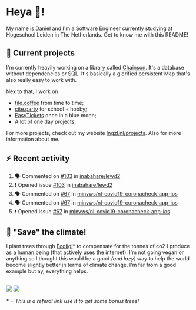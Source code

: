 # Heya 👋!

My name is Daniel and I'm a Software Engineer currently studying at Hogeschool Leiden in The Netherlands. Get to know me with this README!

## 💪 Current projects
I'm currently heavily working on a library called [Chainson](https://github.com/abcdan/chainson). It's a database without dependencies or SQL. It's basically a glorified persistent Map that's also really easy to work with.

Nex to that, I work on
- [file.coffee](https://file.coffee) from time to time;
- [cite.party](https://cite.party) for school + hobby;
- [EasyTickets](https://easytickets.xyz) once in a blue moon;
- A lot of one day projects.

For more projects, check out my website [lngzl.nl/projects](https://lngzl.nl/projects). Also for more information about me.

## ⚡ Recent activity
<!--START_SECTION:activity-->
1. 🗣 Commented on [#103](https://github.com/inabahare/lewd2/issues/103) in [inabahare/lewd2](https://github.com/inabahare/lewd2)
2. ❗️ Opened issue [#103](https://github.com/inabahare/lewd2/issues/103) in [inabahare/lewd2](https://github.com/inabahare/lewd2)
3. 🗣 Commented on [#67](https://github.com/minvws/nl-covid19-coronacheck-app-ios/issues/67) in [minvws/nl-covid19-coronacheck-app-ios](https://github.com/minvws/nl-covid19-coronacheck-app-ios)
4. 🗣 Commented on [#67](https://github.com/minvws/nl-covid19-coronacheck-app-ios/issues/67) in [minvws/nl-covid19-coronacheck-app-ios](https://github.com/minvws/nl-covid19-coronacheck-app-ios)
5. ❗️ Opened issue [#67](https://github.com/minvws/nl-covid19-coronacheck-app-ios/issues/67) in [minvws/nl-covid19-coronacheck-app-ios](https://github.com/minvws/nl-covid19-coronacheck-app-ios)
<!--END_SECTION:activity-->

## 🌳 "Save" the climate!
I plant trees through <a href="https://ecologi.com/lngzl?r=6005cc57f70194001deaedfa">Ecoligi</a>* to compensate for the tonnes of co2 I produce as a human being (that actively uses the internet). I'm not going vegan or anything so I thought this would be a good _(and lazy)_ way to help the world become slightly better in terms of climate change. I'm far from a good example but ay, everything helps.

<br><a href="https://ecologi.com/lngzl?r=6005cc57f70194001deaedfa"><img src="https://img.shields.io/ecologi/trees/lngzl"></a> <a href="https://ecologi.com/lngzl?r=6005cc57f70194001deaedfa"><img src="https://img.shields.io/ecologi/carbon/lngzl"></a>



_\* = This is a referal link use it to get some bonus trees!_
